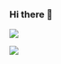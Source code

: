 ### Hi there 👋

<!--
**bh7cw/bh7cw** is a ✨ _special_ ✨ repository because its `README.md` (this file) appears on your GitHub profile.

Here are some ideas to get you started:

- 🔭 I’m currently working on ...
- 🌱 I’m currently learning ...
- 👯 I’m looking to collaborate on ...
- 🤔 I’m looking for help with ...
- 💬 Ask me about ...
- 📫 How to reach me: ...
- 😄 Pronouns: ...
- ⚡ Fun fact: ...

- 🔭 I’m interested in Linux, cloud, infrastructure.
- 🌱 I’m currently learning container, kubernetes.
- 👯 I’m looking to collaborate on open source projects.

[![Top Langs](https://github-readme-stats.vercel.app/api/top-langs/?username=bh7cw&langs_count=7)](https://github.com/bh7cw/github-readme-stats)
-->

[![](https://github-readme-stats.vercel.app/api/wakatime?username=bh7cw)](https://github.com/bh7cw/github-readme-stats)

[![](https://github-readme-stats.vercel.app/api?username=bh7cw&count_private=true&show_icons=true&theme=Gradient&hide=stars,issues)](https://github.com/anuraghazra/github-readme-stats)
